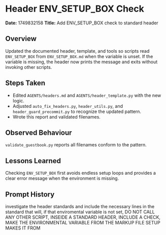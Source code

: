 # Header ENV_SETUP_BOX Check

**Date:** 1749832158
**Title:** Add ENV_SETUP_BOX check to standard header

## Overview
Updated the documented header, template, and tools so scripts read
`ENV_SETUP_BOX` from `ENV_SETUP_BOX.md` when the variable is unset.
If the variable is missing, the header now prints the message and exits
without invoking other scripts.

## Steps Taken
- Edited `AGENTS/headers.md` and `AGENTS/header_template.py` with the new logic.
- Adjusted `auto_fix_headers.py`, `header_utils.py`, and
  `header_guard_precommit.py` to recognize the updated pattern.
- Wrote this report and validated filenames.

## Observed Behaviour
`validate_guestbook.py` reports all filenames conform to the pattern.

## Lessons Learned
Checking `ENV_SETUP_BOX` first avoids endless setup loops and provides a
clear error message when the environment is missing.

## Prompt History
investigate the header standards and include the necessary lines in the standard that will, if that enviromental variable is not set, DO NOT CALL ANY OTHER SCRIPT, INSEIDE A STANDARD HEADER, INCLUDE A CHECK, MAKE THE ENVIRONMENTAL VARIABLE FROM THE MARKUP FILE SETUP MAKES IT FROM
